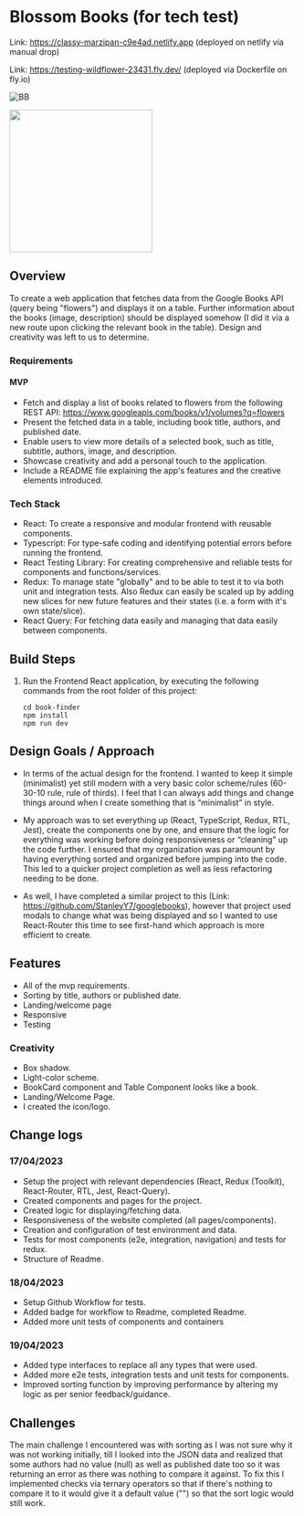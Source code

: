 # Blossom Books (for tech test)

Link: https://classy-marzipan-c9e4ad.netlify.app (deployed on netlify via manual drop)

Link: https://testing-wildflower-23431.fly.dev/ (deployed via Dockerfile on fly.io)

![BB](https://user-images.githubusercontent.com/119549394/232633436-bba6ec67-abfd-4c36-af96-d1a62c0000d2.png)

<img width="250" src="https://github.com/StanleyY7/gbooksTechTest/actions/workflows/main.yml/badge.svg"/>

## Overview

To create a web application that fetches data from the Google Books API (query being "flowers") and displays it on a table. Further information about the books (image, description) should be displayed somehow (I did it via a new route upon clicking the relevant book in the table). Design and creativity was left to us to determine.

### Requirements

#### MVP

-   Fetch and display a list of books related to flowers from the following REST API: https://www.googleapis.com/books/v1/volumes?q=flowers
-   Present the fetched data in a table, including book title, authors, and published date.
-   Enable users to view more details of a selected book, such as title, subtitle, authors, image, and description.
-   Showcase creativity and add a personal touch to the application.
-   Include a README file explaining the app's features and the creative elements introduced.

### Tech Stack

- React: To create a responsive and modular frontend with reusable components.
- Typescript: For type-safe coding and identifying potential errors before running the frontend.
- React Testing Library: For creating comprehensive and reliable tests for components and functions/services.
- Redux: To manage state "globally" and to be able to test it to via both unit and integration tests. Also Redux can easily be scaled up by adding new slices for new future features and their states (i.e. a form with it's own state/slice). 
- React Query: For fetching data easily and managing that data easily between components.   

## Build Steps

1. Run the Frontend React application, by executing the following commands from the root folder of this project:

       cd book-finder
       npm install
       npm run dev

## Design Goals / Approach

-   In terms of the actual design for the frontend. I wanted to keep it simple (minimalist) yet still modern with a very basic color scheme/rules (60-30-10 rule, rule of thirds). I feel that I can always add things and change things around when I create something that is “minimalist” in style. 

-   My approach was to set everything up (React, TypeScript, Redux, RTL, Jest), create the components one by one, and ensure that the logic for everything was working before doing responsiveness or “cleaning” up the code further. I ensured that my organization was paramount by having everything sorted and organized before jumping into the code. This led to a quicker project completion as well as less refactoring needing to be done.

- As well, I have completed a similar project to this (Link: https://github.com/StanleyY7/googlebooks), however that project used modals to change what was being displayed and so I wanted to use React-Router this time to see first-hand which approach is more efficient to create.  

## Features

- All of the mvp requirements.
- Sorting by title, authors or published date.
- Landing/welcome page
- Responsive
- Testing

### Creativity

- Box shadow.
- Light-color scheme.
- BookCard component and Table Component looks like a book. 
- Landing/Welcome Page.
- I created the icon/logo.

## Change logs

### 17/04/2023

- Setup the project with relevant dependencies (React, Redux (Toolkit), React-Router, RTL, Jest, React-Query).
- Created components and pages for the project.
- Created logic for displaying/fetching data.
- Responsiveness of the website completed (all pages/components).
- Creation and configuration of test environment and data.
- Tests for most components (e2e, integration, navigation) and tests for redux.
- Structure of Readme.

### 18/04/2023

- Setup Github Workflow for tests.
- Added badge for workflow to Readme, completed Readme.
- Added more unit tests of components and containers

### 19/04/2023

- Added type interfaces to replace all any types that were used.
- Added more e2e tests, integration tests and unit tests for components.
- Improved sorting function by improving performance by altering my logic as per senior feedback/guidance.

## Challenges

The main challenge I encountered was with sorting as I was not sure why it was not working initially, till I looked into the JSON data and realized that some authors had no value (null) as well as published date too so it was returning an error as there was nothing to compare it against. To fix this I implemented checks via ternary operators so that if there's nothing to compare it to it would give it a default value ("") so that the sort logic would still work. 

